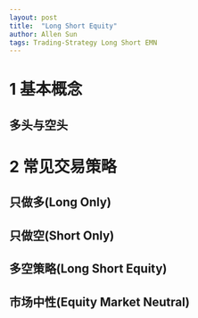 ```yaml
---
layout: post
title:  "Long Short Equity"
author: Allen Sun
tags: Trading-Strategy Long Short EMN
---
```


# 1 基本概念

## 多头与空头

## 

# 2 常见交易策略

## 只做多(Long Only)

## 只做空(Short Only)

## 多空策略(Long Short Equity)

## 市场中性(Equity Market Neutral)